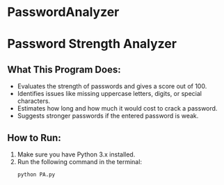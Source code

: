 # PasswordAnalyzer
# Password Strength Analyzer

## What This Program Does:
- Evaluates the strength of passwords and gives a score out of 100.
- Identifies issues like missing uppercase letters, digits, or special characters.
- Estimates how long and how much it would cost to crack a password.
- Suggests stronger passwords if the entered password is weak.

## How to Run:
1. Make sure you have Python 3.x installed.
2. Run the following command in the terminal:
   ```bash
   python PA.py

